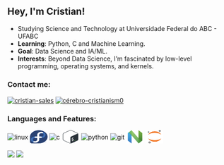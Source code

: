 ## Hey, I'm Cristian!


-  Studying Science and Technology at Universidade Federal do ABC - UFABC
-  **Learning**: Python, C and Machine Learning.
-  **Goal**: Data Science and IA/ML.
-  **Interests**: Beyond Data Science, I’m fascinated by low-level programming, operating systems, and kernels.

<h3 align="left">Contact me:</h3>
<p align="left">
<a href="https://www.linkedin.com/in/cristian-sales-7092212b04" target="_blank"><img align="center" src="https://raw.githubusercontent.com/rahuldkjain/github-profile-readme-generator/master/src/images/icons/Social/linked-in-alt.svg" alt="cristian-sales" height="30" width="40" /></a>
<a href="https://cristianism0.github.io" target="_blank"><img align="center" src="https://raw.githubusercontent.com/rahuldkjain/github-profile-readme-generator/master/src/images/icons/StaticSiteGenerators/jekyll.svg" alt="cérebro-cristianism0" height="30" width="40" /></a>
</p>

<h3 align="left">Languages and Features:</h3>
<p align="left">
  <img align="center" src="https://raw.githubusercontent.com/rahuldkjain/github-profile-readme-generator/master/src/images/icons/Other/linux.svg" alt="linux" height="30" width="40"/>
  <img align="center" src="https://raw.githubusercontent.com/devicons/devicon/master/icons/fedora/fedora-original.svg" alt="fedora" height="30" width="40"/>
    
  <img align="center" src="https://raw.githubusercontent.com/rahuldkjain/github-profile-readme-generator/master/src/images/icons/ProgrammingLanguages/c.svg" alt="c" height="30" width="40"/>
  <img align="center" src="https://raw.githubusercontent.com/devicons/devicon/master/icons/bash/bash-original.svg" alt="bash" height="30" width="40"/>
    
  <img align="center" src="https://raw.githubusercontent.com/rahuldkjain/github-profile-readme-generator/master/src/images/icons/ProgrammingLanguages/python.svg" alt="python" height="30" width="40"/>
    
  <img align="center" src="https://raw.githubusercontent.com/rahuldkjain/github-profile-readme-generator/master/src/images/icons/Other/git.svg" alt="git" height="30" width="40"/>
  <img align="center" src="https://raw.githubusercontent.com/devicons/devicon/master/icons/neovim/neovim-original.svg" alt="nvim" height="30" width="40"/>
  <img align="center" src="https://raw.githubusercontent.com/devicons/devicon/master/icons/jupyter/jupyter-original.svg" alt="jupyter" height="30" width="40"/>
</p>

<div>
  <img height=200 align="center" src="https://github-readme-stats.vercel.app/api?username=cristianism0&show_icons=true&theme=dracula"/>
  <img height=200 align="center" src="https://github-readme-stats.vercel.app/api/top-langs?username=cristianism0&layout=donut&exclude_repo=cristianism0,cristianism0.github.io&card_width=320&theme=dracula"/>
</div>


